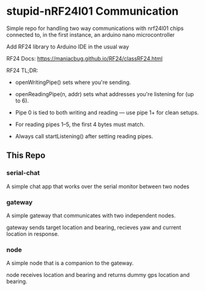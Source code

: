 # stupid-nRF24l01 Communication

Simple repo for handling two way communications with nrf24l01 chips connected to, in the first instance, an arduino nano microcontroller

Add RF24 library to Arduino IDE in the usual way

RF24 Docs: https://maniacbug.github.io/RF24/classRF24.html

RF24 TL;DR:

- openWritingPipe() sets where you're sending.

- openReadingPipe(n, addr) sets what addresses you're listening for (up to 6).

- Pipe 0 is tied to both writing and reading — use pipe 1+ for clean setups.

- For reading pipes 1–5, the first 4 bytes must match.

- Always call startListening() after setting reading pipes.

## This Repo

### serial-chat

A simple chat app that works over the serial monitor between two nodes

### gateway

A simple gateway that communicates with two independent nodes.

gateway sends target location and bearing, recieves yaw and current location in response.

### node 

A simple node that is a companion to the gateway.

node receives location and bearing and returns dummy gps location and bearing.

